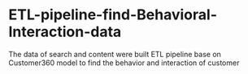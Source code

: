 # ETL-pipeline-find-Behavioral-Interaction-data
The data of search and content were built ETL pipeline base on Customer360 model to find the behavior and interaction of customer
